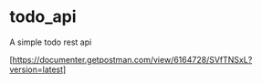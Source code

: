 # todo_api
A simple todo rest api

[https://documenter.getpostman.com/view/6164728/SVfTNSxL?version=latest]
